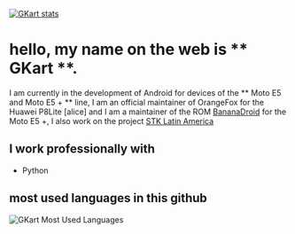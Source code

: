 
[![GKart stats](https://github-readme-stats.vercel.app/api?username=GKart&show_icons=true&theme=dracula)](https://github.com/GKart/github-readme-stats)

# hello, my name on the web is ** GKart **.
   I am currently in the development of Android for devices of the ** Moto E5 and Moto E5 + ** line, I am an official maintainer of OrangeFox for the Huawei P8Lite [alice] and I am a maintainer of the ROM [BananaDroid](https://github.com/BananaDroid) for the Moto E5 +, I also work on the project [STK Latin America](https://gitlab.com/stk-latam)
   
## I work professionally with

- Python

## most used languages in this github
![GKart Most Used Languages](https://github-readme-stats.vercel.app/api/top-langs/?username=GKart&theme=react&layout=compact&hide=HTML)
